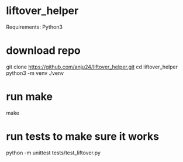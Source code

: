 # liftover_helper
Requirements:
Python3

# download repo
git clone https://github.com/anju24/liftover_helper.git
cd liftover_helper
python3 -m venv ./venv

# run make
make

# run tests to make sure it works
python -m unittest tests/test_liftover.py

